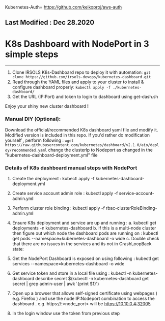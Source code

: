 
Kubernetes-Auth= https://github.com/keikoproj/aws-auth

Last Modified : Dec 28.2020
---------------------------------------------------------
# K8s Dashboard with NodePort in 3 simple steps
---------------------------------------------------------
1. Clone IRSOLS K8s-Dashboard repo to deploy it with automation:
`git clone https://github.com/irsols-devops/kubernetes-dashboard.git`
2. Read through the YAML files and apply to your cluster to install & configure dashboard properly:
`kubectl apply -f ./kubernetes-dashboard/`
3. Get the URL (IP:Port) and token to login to dashboard using get-dash.sh

Enjoy your shiny new cluster dashboard ! 


### Manual DIY (Optional): 
Download the official/recommended K8s dashboard yaml file and modify it. Modified version
is included in this repo. If you'd rather do modification yourself , perform following : 
``wget https://raw.githubusercontent.com/kubernetes/dashboard/v2.1.0/aio/deploy/recommended.yaml``
change the clusterIp to Nodeport as changed in the "kubernetes-dashboard-deployment.yml" file

### **Details of K8s dashboard manual steps with NodePort**

1. Create the deployment : kubectl apply -f kubernetes-dashboard-deployment.yml
2. Create service account admin role :  kubectl apply -f service-account-admin.yml
3. Perform cluster role binding : kubectl apply -f rbac-clusterRoleBinding-admin.yml
4. Ensure K8s deployment and service are up and running :
  a. kubectl get deployments -n kubernetes-dashboard
  b. If this is a multi-node cluster then figure out which node the dashboard pods are running on :
        kubectl get pods --namespace=kubernetes-dashboard -o wide
  c. Double check that there are no issues in the services and its not in CrashLoopBack state:
5. Get the NodePort Dashboard is exposed on using following :
    kubectl get services --namespace=kubernetes-dashboard -o wide
6. Get service token and store in a local file using :
   kubectl -n kubernetes-dashboard describe secret $(kubectl -n kubernetes-dashboard get secret | grep admin-user | awk '{print $1}')

7. Open up a browser that allows self-signed certificate using webpages ( e.g. Firefox ) and use the node  IP:Nodeport combination to access the dashboard . e.g. https://<node4>:<node_port> will be https://10.10.0.4:32005

8. In the login window use the token from previous step
